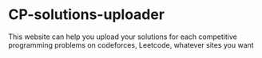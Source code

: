 # CP-solutions-uploader
This website can help you upload your solutions for each competitive programming problems on codeforces, Leetcode, whatever sites you want
